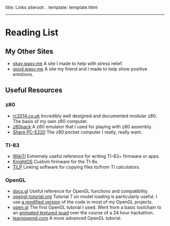 title: Links
siteroot: .
template: template.html

---

<h1>Reading List</h1>
<h2>My Other Sites</h2>
<ul>
  <li><a target="_blank" href="http://okay.wasv.me/">okay.wasv.me</a> A site I made to help with stress relief.</li>
  <li><a target="_blank" href="http://good.wasv.me/">good.wasv.me</a> A site my friend and I made to help show positive emotions.</li>
</ul>
<h2>Useful Resources</h2>
<h3>z80</h3>
<ul>
  <li><a target="_blank" href="http://rc2014.co.uk/">rc2014.co.uk</a> Incredibly well designed and documented modular z80. The basis of my own z80 computer.</li>
  <li><a target="_blank" href="http://www.autometer.de/unix4fun/z80pack/">z80pack</a> A z80 emulator that I used for playing with z80 assembly.</li>
  <li><a target="_blank" href="https://en.wikipedia.org/wiki/Sharp_PC-E220">Sharp PC-E220</a> The z80 pocket computer I really, really want.</li>
</ul>
<h3>TI-83</h3>
<ul>
  <li><a target="_blank" href="http://wikiti.brandonw.net/index.php?title=WikiTI_Home">WikiTI</a> Extremely useful reference for writing TI-83+ firmware or apps.</li>
  <li><a target="_blank" href="https://github.com/KnightOS/">KnightOS</a> Custom firmware for the TI-8x. </li>
  <li><a target="_blank" href="http://lpg.ticalc.org/prj_tilp/">TiLP</a> Linking software for copying files to/from TI calculators. </li>
</ul>
<h3>OpenGL</h3>
<ul>
  <li><a target="_blank" href="http://docs.gl/">docs.gl</a> Useful reference for OpenGL functions and compatibility.</li>
  <li><a target="_blank" href="http://www.opengl-tutorial.org/">opengl-tutorial.org</a> Tutorial 7 on model loading is particularly useful. I use <a href="https://github.com/wastevensv/glGraph/blob/master/glhelper.hpp#L26">a modified version</a> of the code in most of my OpenGL projects.</li>
  <li><a target="_blank" href="https://open.gl/">open.gl</a> The first OpenGL tutorial I used. Went from a basic toolchain to an <a href="https://github.com/wastevensv/CSH-Spring16-Hackathon/blob/master/combine-test.cpp">animated textured quad</a> over the course of a 24 hour hackathon.</li>
  <li><a target="_blank" href="https://learnopengl.com/">learnopengl.com</a> A more advanced OpenGL tutorial.</li>
</ul>
